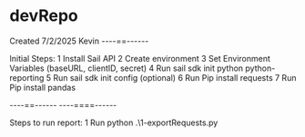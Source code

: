 # devRepo
Created 7/2/2025 Kevin
----==------


Initial Steps:
1 Install Sail API
2 Create environment
3 Set Environment Variables (baseURL, clientID, secret)
4 Run sail sdk init python python-reporting
5 Run sail sdk init config (optional)
6 Run Pip install requests
7 Run Pip install pandas

----==------
----====------

Steps to run report:
1 Run python .\1-exportRequests.py  